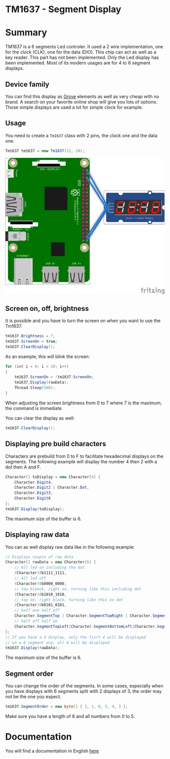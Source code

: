 # TM1637 - Segment Display

# Summary

TM1637 is a 6 segments Led controler. It used a 2 wire implementation, one for the clock (CLK), one for the data (DIO). This chip can act as well as a key reader. This part has not been implemented. Only the Led display has been implemented. Most of its modern usages are for 4 to 6 segment displays. 

## Device family

You can find this display as [Grove](http://wiki.seeedstudio.com/Grove-4-Digit_Display/) elements as well as very cheap with no brand. A search on your favorite online shop will give you lots of options. Those simple displays are used a lot for simple clock for example. 

## Usage

You need to create a ```Tm1637``` class with 2 pins, the clock one and the data one. 

```csharp
Tm1637 tm1637 = new Tm1637(21, 20);
```

![tm1637](./samples/tm1637_bb.png)

## Screen on, off, brightness

It is possible and you have to turn the screen on when you want to use the Tm1637.

```csharp
tm1637.Brightness = 7;
tm1637.ScreenOn = true;
tm1637.ClearDisplay();
```

As an example, this will blink the screen:

```csharp
for (int i = 0; i < 10; i++)
{
    tm1637.ScreenOn = !tm1637.ScreenOn;
    tm1637.Display(rawData);
    Thread.Sleep(500);
}
```

When adjusting the screen brightness from 0 to 7 where 7 is the maximum, the command is immediate.

You can clear the display as well:

```csharp
tm1637.ClearDisplay();
```

## Displaying pre build characters

Characters are prebuild from 0 to F to facilitate hexadecimal displays on the segments. The following example will display the number 4 then 2 with a dot then A and F.

```csharp
Character[] toDisplay = new Character[4] {
    Character.Digit4,
    Character.Digit2 | Character.Dot,
    Character.Digit3,
    Character.Digit8
};
tm1637.Display(toDisplay);
```

The maximum size of the buffer is 6.

## Displaying raw data

You can as well display raw data like in the following example:

```csharp
// Displays couple of raw data
Character[] rawData = new Character[6] {
    // All led on including the dot
    (Character)0b1111_1111, 
    // All led off
    (Character)0b0000_0000,
    // top blanck, right on, turning like this including dot
    (Character)0b1010_1010,
    // top on, right black, turning like this no dot
    (Character)0b0101_0101,
    // half one half off
    Character.SegmentTop | Character.SegmentTopRight | Character.SegmentBottomRight | Character.SegmentBottom, 
    // half off half on
    Character.SegmentTopLeft|Character.SegmentBottomLeft|Character.SegmentMiddle | Character.Dot,
};
// If you have a 4 display, only the fisrt 4 will be displayed
// on a 6 segment one, all 6 will be displayed
tm1637.Display(rawData);
```

The maximum size of the buffer is 6.

## Segment order

You can change the order of the segments. In some cases, especially when you have displays with 6 segments split with 2 displays of 3, the order may not be the one you expect.

```csharp
tm1637.SegmentOrder = new byte[] { 2, 1, 0, 5, 4, 3 };
```

Make sure you have a length of 6 and all numbers from 0 to 5.


# Documentation

You will find a documentation in English [here](http://olimex.cl/website_MCI/static/documents/Datasheet_TM1637.pdf)